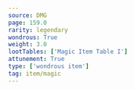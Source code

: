 ```yaml
---
source: DMG
page: 159.0
rarity: legendary
wondrous: True
weight: 3.0
lootTables: ['Magic Item Table I']
attunement: True
type: ['wondrous item']
tag: item/magic
---
```



